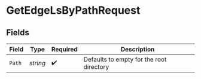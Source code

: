 # GetEdgeLsByPathRequest


## Fields

| Field                                    | Type                                     | Required                                 | Description                              |
| ---------------------------------------- | ---------------------------------------- | ---------------------------------------- | ---------------------------------------- |
| `Path`                                   | *string*                                 | :heavy_check_mark:                       | Defaults to empty for the root directory |